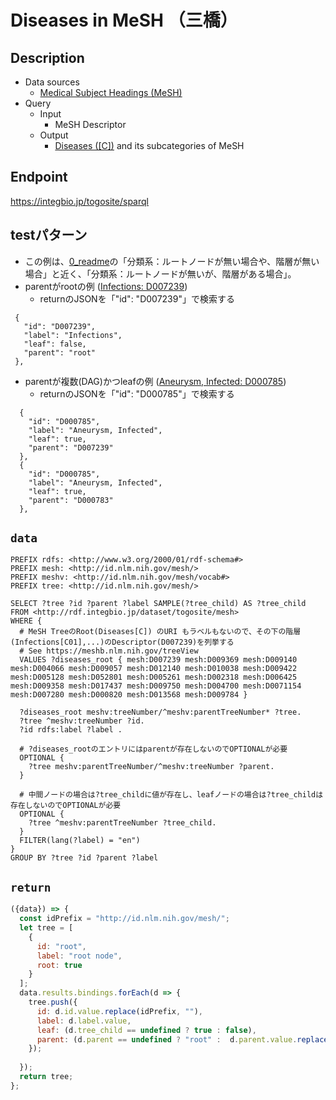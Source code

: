 # Diseases in MeSH （三橋）

## Description

- Data sources
    -  [Medical Subject Headings (MeSH)](https://www.nlm.nih.gov/mesh/meshhome.html) 
- Query
    - Input
        - MeSH Descriptor
    - Output
        -  [Diseases ([C])](https://meshb.nlm.nih.gov/treeView) and its subcategories of MeSH

## Endpoint

https://integbio.jp/togosite/sparql

## testパターン
- この例は、[0_readme](https://togodx.integbio.jp/sparqlist_dev/0_readme)の「分類系：ルートノードが無い場合や、階層が無い場合」と近く、「分類系：ルートノードが無いが、階層がある場合」。
- parentがrootの例 ([Infections: D007239](https://meshb.nlm.nih.gov/record/ui?ui=D007239))
  - returnのJSONを「"id": "D007239"」で検索する
 ```
  {
    "id": "D007239",
    "label": "Infections",
    "leaf": false,
    "parent": "root"
  },
 ```
- parentが複数(DAG)かつleafの例 ([Aneurysm, Infected: D000785](https://meshb.nlm.nih.gov/record/ui?ui=D000785))
   -  returnのJSONを「"id": "D000785"」で検索する
```
  {
    "id": "D000785",
    "label": "Aneurysm, Infected",
    "leaf": true,
    "parent": "D007239"
  },
  {
    "id": "D000785",
    "label": "Aneurysm, Infected",
    "leaf": true,
    "parent": "D000783"
  },
```

## `data`

```sparql
PREFIX rdfs: <http://www.w3.org/2000/01/rdf-schema#>
PREFIX mesh: <http://id.nlm.nih.gov/mesh/>
PREFIX meshv: <http://id.nlm.nih.gov/mesh/vocab#>
PREFIX tree: <http://id.nlm.nih.gov/mesh/>

SELECT ?tree ?id ?parent ?label SAMPLE(?tree_child) AS ?tree_child
FROM <http://rdf.integbio.jp/dataset/togosite/mesh>
WHERE {
  # MeSH TreeのRoot(Diseases[C]) のURI もラベルもないので、その下の階層(Infections[C01],...)のDescriptor(D007239)を列挙する
  # See https://meshb.nlm.nih.gov/treeView
  VALUES ?diseases_root { mesh:D007239 mesh:D009369 mesh:D009140 mesh:D004066 mesh:D009057 mesh:D012140 mesh:D010038 mesh:D009422 mesh:D005128 mesh:D052801 mesh:D005261 mesh:D002318 mesh:D006425 mesh:D009358 mesh:D017437 mesh:D009750 mesh:D004700 mesh:D0071154 mesh:D007280 mesh:D000820 mesh:D013568 mesh:D009784 }
 
  ?diseases_root meshv:treeNumber/^meshv:parentTreeNumber* ?tree.
  ?tree ^meshv:treeNumber ?id.
  ?id rdfs:label ?label .
  
  # ?diseases_rootのエントリにはparentが存在しないのでOPTIONALが必要
  OPTIONAL {
    ?tree meshv:parentTreeNumber/^meshv:treeNumber ?parent.
  }
  
  # 中間ノードの場合は?tree_childに値が存在し、leafノードの場合は?tree_childは存在しないのでOPTIONALが必要
  OPTIONAL {
    ?tree ^meshv:parentTreeNumber ?tree_child.
  }
  FILTER(lang(?label) = "en")
}
GROUP BY ?tree ?id ?parent ?label 
```

## `return`

```javascript
({data}) => {
  const idPrefix = "http://id.nlm.nih.gov/mesh/";
  let tree = [
    {
      id: "root",
      label: "root node",
      root: true
    }
  ];
  data.results.bindings.forEach(d => {
    tree.push({
      id: d.id.value.replace(idPrefix, ""),
      label: d.label.value,
      leaf: (d.tree_child == undefined ? true : false),
      parent: (d.parent == undefined ? "root" :  d.parent.value.replace(idPrefix, ""))
    });
    
  });
  return tree;
};
```
